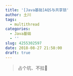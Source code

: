 ```yaml
---
title: '[Java基础]AQS与共享锁'
author: 土川
tags:
  - multithread
categories:
  - Java基础
  - ''
slug: 4255302597
date: 2018-08-27 21:58:00
draft: true
---
```

> 占个坑、不拉💩

<!--more-->
